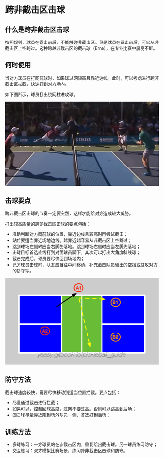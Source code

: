 # 跨非截击区击球

## 什么是跨非截击区击球

按照规则，球员在截击前后，不能触碰非截击区。但是球员在截击前后，可以从非截击区上空跨过。这种跨越非截击区的截击球（Erne），在专业比赛中屡见不鲜。

## 何时使用

当对方球员在打网前球时，如果球过网较高且靠近边线。此时，可以考虑进行跨非截击区拦截，快速打到对方场内。

如下图所示，球员打出绕网柱进攻球。

![跨非截击区截击](_images/erne-shot.png)

## 击球要点

跨非截击区击球的节奏一定要突然，这样才能给对方造成较大威胁。

打出较高质量的跨非截击区击球的要点包括：

* 准确判断对方网前球的位置，靠近边线且较高时再尝试截击；
* 站位要适当靠近场地边线。越靠近越容易从非截击区上空跳过；
* 跳到球场左侧时应当右脚先落地。跳到球场右侧时应当左脚先落地；
* 击球目标首选直线打到对面球员脚下，其次可以打出大角度斜线球；
* 截击完成后，球员要尽快回到场地内；
* 己方球员击球时，队友应当往中间移动，补充截击队员留出的空挡或进攻对方的防守球。

![跨非截击区截击目标](_images/erne-target.png)

## 防守方法

截击球速度较快，需要尽快移动到适当位置拦截。要点包括：

* 尽量通过截击进行拦截；
* 如果可以，控制回球高度，过网不要过高。否则可以跳高到后场；
* 回击球尽量靠近跑到场外球员一侧，首选打到后场；

## 训练方法

* 多球练习：一方球员站在非截击区内，重复给出截击球。另一球员练习防守；
* 交互练习：双方模拟比赛场景，练习跨非截击区击球和防守。
